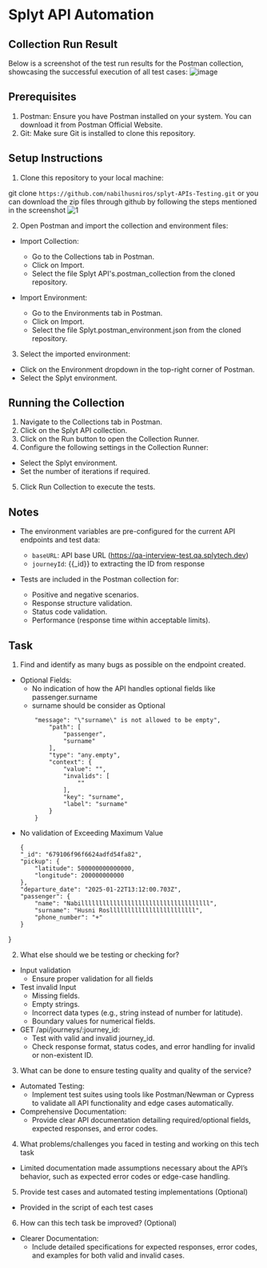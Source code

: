 # Splyt API Automation

## Collection Run Result

Below is a screenshot of the test run results for the Postman collection, showcasing the successful execution of all test cases:
![image](https://github.com/user-attachments/assets/22f3ef67-4baf-423e-8e5a-cd98f0629dde)

## Prerequisites

1. Postman: Ensure you have Postman installed on your system. You can download it from Postman Official Website.
2. Git: Make sure Git is installed to clone this repository.

## Setup Instructions

1. Clone this repository to your local machine:

git clone ```https://github.com/nabilhusniros/splyt-APIs-Testing.git```
or you can download the zip files through github by following the steps mentioned in the screenshot
![1](https://github.com/user-attachments/assets/e0bf9e1d-1422-4457-ae26-4c93a4f60ea8)

2. Open Postman and import the collection and environment files:

* Import Collection:
    * Go to the Collections tab in Postman.
    * Click on Import.
    * Select the file Splyt API's.postman_collection from the cloned repository.

* Import Environment:
    * Go to the Environments tab in Postman.
    * Click on Import.
    * Select the file Splyt.postman_environment.json from the cloned repository.

3. Select the imported environment:

* Click on the Environment dropdown in the top-right corner of Postman.
* Select the Splyt environment.

## Running the Collection

1. Navigate to the Collections tab in Postman.
2. Click on the Splyt API collection.
3. Click on the Run button to open the Collection Runner.
4. Configure the following settings in the Collection Runner:
* Select the Splyt environment.
* Set the number of iterations if required.
5. Click Run Collection to execute the tests.

## Notes

* The environment variables are pre-configured for the current API endpoints and test data:
    * ```baseURL```: API base URL (https://qa-interview-test.qa.splytech.dev)
    * ```journeyId```: {{_id}} to extracting the ID from response

* Tests are included in the Postman collection for:
    * Positive and negative scenarios.
    * Response structure validation.
    * Status code validation.
    * Performance (response time within acceptable limits).
 
## Task

1. Find and identify as many bugs as possible on the endpoint created.
* Optional Fields:
    * No indication of how the API handles optional fields like passenger.surname
    * surname should be consider as Optional
    ```        
        "message": "\"surname\" is not allowed to be empty",
            "path": [
                "passenger",
                "surname"
            ],
            "type": "any.empty",
            "context": {
                "value": "",
                "invalids": [
                    ""
                ],
                "key": "surname",
                "label": "surname"
            }
        }
* No validation of Exceeding Maximum Value
    ```
    {
    "_id": "679106f96f6624adfd54fa82",
    "pickup": {
        "latitude": 500000000000000,
        "longitude": 200000000000
    },
    "departure_date": "2025-01-22T13:12:00.703Z",
    "passenger": {
        "name": "Nabillllllllllllllllllllllllllllllllllll",
        "surname": "Husni Rosllllllllllllllllllllllll",
        "phone_number": "+"
    }
}

2. What else should we be testing or checking for?
* Input validation
    * Ensure proper validation for all fields
* Test invalid Input
    * Missing fields.
    * Empty strings.
    * Incorrect data types (e.g., string instead of number for latitude).
    * Boundary values for numerical fields.
* GET /api/journeys/:journey_id:
    * Test with valid and invalid journey_id.
    * Check response format, status codes, and error handling for invalid or non-existent ID.

3. What can be done to ensure testing quality and quality of the service?
* Automated Testing:
    * Implement test suites using tools like Postman/Newman or Cypress to validate all API functionality and edge cases automatically.
* Comprehensive Documentation:
    * Provide clear API documentation detailing required/optional fields, expected responses, and error codes.

4. What problems/challenges you faced in testing and working on this tech task
* Limited documentation made assumptions necessary about the API’s behavior, such as expected error codes or edge-case handling.

5. Provide test cases and automated testing implementations (Optional)
* Provided in the script of each test cases

6. How can this tech task be improved? (Optional)
* Clearer Documentation:
    * Include detailed specifications for expected responses, error codes, and examples for both valid and invalid cases.


